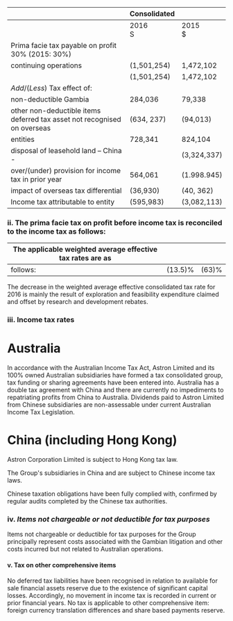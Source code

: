 |                                                                             | Consolidated |             |
|-----------------------------------------------------------------------------|--------------|-------------|
|                                                                             | 2016<br>S    | 2015<br>\$  |
| Prima facie tax payable on profit 30% (2015: 30%)                           |              |             |
| continuing operations                                                       | (1,501,254)  | 1,472,102   |
|                                                                             | (1,501,254)  | 1,472,102   |
| $Add/(Less)$ Tax effect of:                                                 |              |             |
| non-deductible Gambia                                                       | 284,036      | 79,338      |
| other non-deductible items<br>deferred tax asset not recognised on overseas | (634, 237)   | (94,013)    |
| entities                                                                    | 728,341      | 824,104     |
| disposal of leasehold land – China<br>-                                     |              | (3,324,337) |
| over/(under) provision for income tax in prior year                         | 564,061      | (1.998.945) |
| impact of overseas tax differential                                         | (36,930)     | (40, 362)   |
| Income tax attributable to entity                                           | (595,983)    | (3,082,113) |

### ii. The prima facie tax on profit before income tax is reconciled to the income tax as follows:

| The applicable weighted average effective tax rates are as |         |       |
|------------------------------------------------------------|---------|-------|
| follows:                                                   | (13.5)% | (63)% |

The decrease in the weighted average effective consolidated tax rate for 2016 is mainly the result of exploration and feasibility expenditure claimed and offset by research and development rebates.

### iii. Income tax rates

# Australia

In accordance with the Australian Income Tax Act, Astron Limited and its 100% owned Australian subsidiaries have formed a tax consolidated group, tax funding or sharing agreements have been entered into. Australia has a double tax agreement with China and there are currently no impediments to repatriating profits from China to Australia. Dividends paid to Astron Limited from Chinese subsidiaries are non-assessable under current Australian Income Tax Legislation.

# **China (including Hong Kong)**

Astron Corporation Limited is subject to Hong Kong tax law.

The Group's subsidiaries in China and are subject to Chinese income tax laws.

Chinese taxation obligations have been fully complied with, confirmed by regular audits completed by the Chinese tax authorities.

### iv. *Items not chargeable or not deductible for tax purposes*

Items not chargeable or deductible for tax purposes for the Group principally represent costs associated with the Gambian litigation and other costs incurred but not related to Australian operations.

#### v. Tax on other comprehensive items

No deferred tax liabilities have been recognised in relation to available for sale financial assets reserve due to the existence of significant capital losses. Accordingly, no movement in income tax is recorded in current or prior financial years. No tax is applicable to other comprehensive item: foreign currency translation differences and share based payments reserve.